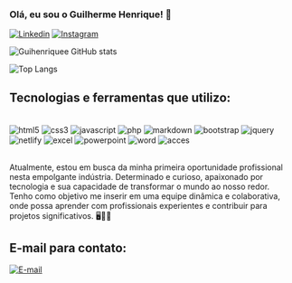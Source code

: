 ### Olá, eu sou o Guilherme Henrique! 👋

[![Linkedin](https://img.shields.io/badge/LinkedIn-0077B5?style=for-the-badge&logo=linkedin&logoColor=white)](https://www.linkedin.com/in/guilherme-henrique-993789275/)
[![Instagram](https://img.shields.io/badge/Instagram-E4405F?style=for-the-badge&logo=instagram&logoColor=white)](https://www.instagram.com/gui.moraiis_)

![Guihenriquee GitHub stats](https://github-readme-stats.vercel.app/api?username=guihenriquee&show_icons=true&theme=dracula)

![Top Langs](https://github-readme-stats.vercel.app/api/top-langs/?username=guihenriquee&size_weight=0.5&count_weight=0.5)

## Tecnologias e ferramentas que utilizo:

<div style="display: inline_block"><br/>
    <img align="center" alt="html5" src="https://img.shields.io/badge/HTML5-E34F26?style=for-the-badge&logo=html5&logoColor=white">
    <img align="center" alt="css3" src="https://img.shields.io/badge/CSS3-1572B6?style=for-the-badge&logo=css3&logoColor=white">
    <img align="center" alt="javascript" src="https://img.shields.io/badge/JavaScript-F7DF1E?style=for-the-badge&logo=javascript&logoColor=black">
    <img align="center" alt="php" src="https://img.shields.io/badge/PHP-777BB4?style=for-the-badge&logo=php&logoColor=white">
     <img align="center" alt="markdown" src="https://img.shields.io/badge/Markdown-000000?style=for-the-badge&logo=markdown&logoColor=white">
    <img align="center" alt="bootstrap" src="https://img.shields.io/badge/Bootstrap-563D7C?style=for-the-badge&logo=bootstrap&logoColor=white">
    <img align="center" alt="jquery" src="https://img.shields.io/badge/jQuery-0769AD?style=for-the-badge&logo=jquery&logoColor=white">
    <img align="center" alt="netlify" src="https://img.shields.io/badge/Netlify-00C7B7?style=for-the-badge&logo=netlify&logoColor=white">
    <img align="center" alt="excel" src="https://img.shields.io/badge/Microsoft_Excel-217346?style=for-the-badge&logo=microsoft-excel&logoColor=white">
    <img align="center" alt="powerpoint" src="https://img.shields.io/badge/Microsoft_PowerPoint-B7472A?style=for-the-badge&logo=microsoft-powerpoint&logoColor=white">
    <img align="center" alt="word" src="https://img.shields.io/badge/Microsoft_Word-2B579A?style=for-the-badge&logo=microsoft-word&logoColor=white">
    <img align="center" alt="acces" src="https://img.shields.io/badge/Microsoft_Access-A4373A?style=for-the-badge&logo=microsoft-access&logoColor=white">

</div><br/>

Atualmente, estou em busca da minha primeira oportunidade profissional nesta empolgante indústria. Determinado e curioso, apaixonado por tecnologia e sua capacidade de transformar o mundo ao nosso redor. Tenho como objetivo me inserir em uma equipe dinâmica e colaborativa, onde possa aprender com profissionais experientes e contribuir para projetos significativos. 🖥️🤖🤍

## E-mail para contato:
[![E-mail](https://img.shields.io/badge/Gmail-D14836?style=for-the-badge&logo=gmail&logoColor=white)](guilhermehenriquemraissilva@gmail.com)

